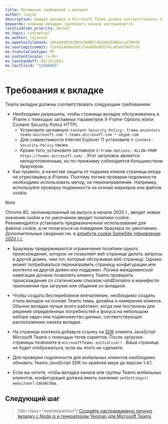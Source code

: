 ```yaml
---
title: Понимание требований к вкладке
author: laujan
description: Каждая вкладка в Microsoft Teams должна соответствовать этим требованиям.
keywords: команды вкладки группового канала настраиваются
localization_priority: Normal
ms.topic: conceptual
ms.author: lajanuar
ms.openlocfilehash: a46a80401b29b5436807c9a5b94580beca3786f0
ms.sourcegitcommit: 51e4a1464ea58c254ad6bd0317aca03ebf6bf1f6
ms.translationtype: MT
ms.contentlocale: ru-RU
ms.lasthandoff: 05/19/2021
ms.locfileid: "52566665"
---
```

# <a name="tab-requirements"></a>Требования к вкладке

Teams вкладки должны соответствовать следующим требованиям:

* Необходимо разрешить, чтобы страницы вкладок обслуживались в iFrame с помощью заглавных параметров X-Frame-Options и(или Content-Security-Policy HTTP).
  * Установите заглавную: `Content-Security-Policy: frame-ancestors teams.microsoft.com *.teams.microsoft.com *.skype.com`
  * Для совместимости Internet Explorer 11 установите `X-Content-Security-Policy` также.
  * Кроме того, установите заглавную `X-Frame-Options: ALLOW-FROM https://teams.microsoft.com/` . Этот заголовок является неподготовленным, но по-прежнему соблюдается большинством браузеров.
* Как правило, в качестве защиты от подъема кликов страницы входа не отрисовывку в iFrames. Поэтому логике проверки подлинности необходимо использовать метод, не перенаправление. Например, используйте проверку подлинности на основе маркеров или файлов cookie.

> [!NOTE]
> Chrome 80, запланированный на выпуск в начале 2020 г., вводит новые значения cookie и по умолчанию вводит политики cookie. Рекомендуется установить предназначенное использование для файлов cookie, а не полагаться на поведение браузера по умолчанию. Дополнительные сведения см. в [атрибуте cookie SameSite (обновление 2020 г.).](../../resources/samesite-cookie-update.md)

* Браузеры придерживаются ограничения политики одного происхождения, которое не позволяет веб-странице делать запросы в другой домен, чем тот, который обслуживал веб-страницу. Однако может потребоваться перенаправить страницу конфигурации или контента на другой домен или поддомен. Логика междоменской навигации должна позволить клиенту Teams проверить происхождение со статическим списком validDomains в манифесте приложения при загрузке или общении со вкладкой.

* Чтобы создать бесперебойное впечатление, необходимо создать стиль вкладок на основе Teams темы, дизайна и намерения клиента. Обычно вкладки лучше всего работают, когда они построены для решения определенных потребностей и фокуса на небольшом наборе задач или подмножество данных, соответствующих расположению канала вкладки.

* На странице контента добавьте ссылку на [SDK](/javascript/api/overview/msteams-client) клиента JavaScript Microsoft Teams с помощью тегов скриптов. После загрузки страницы позвоните в `microsoftTeams.initialize()` . Ваша страница не будет отображаться, если вы этого не сделаете.

* Для проверки подлинности для мобильных клиентов необходимо обновить Teams JavaScript SDK по крайней мере до версии 1.4.1.

* Если вы хотите, чтобы вкладка канала или группы Teams мобильных клиентов, конфигурация должна иметь значение `setSettings()` `websiteUrl` свойства.

## <a name="next-step"></a>Следующий шаг

> [!div class="nextstepaction"]
> [Создайте настраиваемую личную вкладку с Node.js и генератором Yeoman для Microsoft Teams](~/tabs/quickstarts/create-personal-tab-node-yeoman.md)